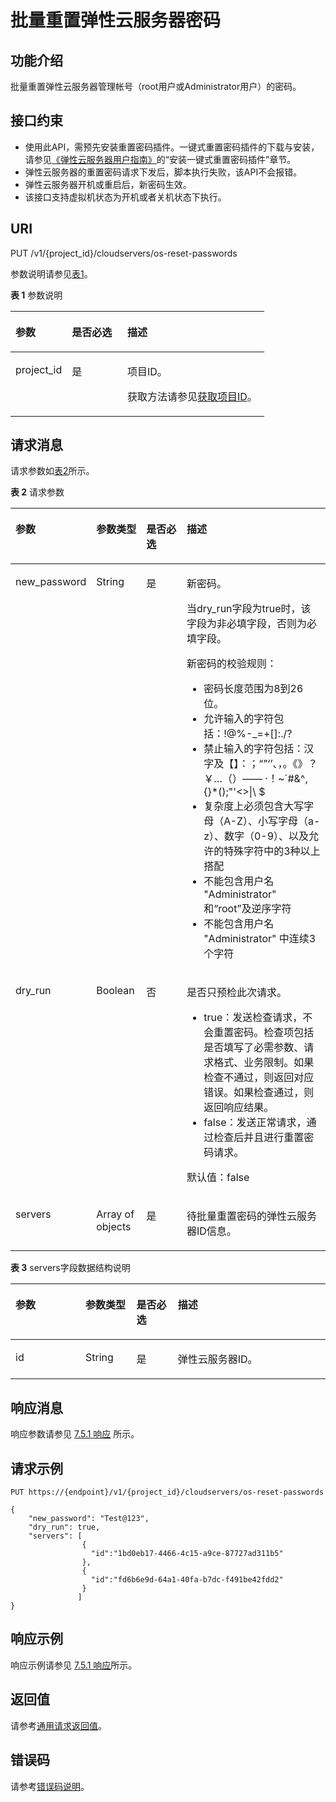 # 批量重置弹性云服务器密码<a name="ZH-CN_TOPIC_0142258122"></a>

## 功能介绍<a name="section941732182911"></a>

批量重置弹性云服务器管理帐号（root用户或Administrator用户）的密码。

## 接口约束<a name="section17851195815301"></a>

-   使用此API，需预先安装重置密码插件。一键式重置密码插件的下载与安装，请参见[《弹性云服务器用户指南》](https://support.huaweicloud.com/ecs/index.html)的“安装一键式重置密码插件”章节。
-   弹性云服务器的重置密码请求下发后，脚本执行失败，该API不会报错。
-   弹性云服务器开机或重启后，新密码生效。
-   该接口支持虚拟机状态为开机或者关机状态下执行。

## URI<a name="section85409429323"></a>

PUT /v1/\{project\_id\}/cloudservers/os-reset-passwords

参数说明请参见[表1](#table32475667)。

**表 1**  参数说明

<a name="table32475667"></a>
<table><thead align="left"><tr id="row44937496"><th class="cellrowborder" valign="top" width="22.24%" id="mcps1.2.4.1.1"><p id="p16058544"><a name="p16058544"></a><a name="p16058544"></a>参数</p>
</th>
<th class="cellrowborder" valign="top" width="21.87%" id="mcps1.2.4.1.2"><p id="p25673664"><a name="p25673664"></a><a name="p25673664"></a>是否必选</p>
</th>
<th class="cellrowborder" valign="top" width="55.88999999999999%" id="mcps1.2.4.1.3"><p id="p66300913"><a name="p66300913"></a><a name="p66300913"></a>描述</p>
</th>
</tr>
</thead>
<tbody><tr id="row1664874"><td class="cellrowborder" valign="top" width="22.24%" headers="mcps1.2.4.1.1 "><p id="p637140"><a name="p637140"></a><a name="p637140"></a>project_id</p>
</td>
<td class="cellrowborder" valign="top" width="21.87%" headers="mcps1.2.4.1.2 "><p id="p51608407"><a name="p51608407"></a><a name="p51608407"></a>是</p>
</td>
<td class="cellrowborder" valign="top" width="55.88999999999999%" headers="mcps1.2.4.1.3 "><p id="p37593705"><a name="p37593705"></a><a name="p37593705"></a>项目ID。</p>
<p id="p1180512217438"><a name="p1180512217438"></a><a name="p1180512217438"></a>获取方法请参见<a href="获取项目ID.md">获取项目ID</a>。</p>
</td>
</tr>
</tbody>
</table>

## 请求消息<a name="section149851224366"></a>

请求参数如[表2](#table41782128362)所示。

**表 2**  请求参数

<a name="table41782128362"></a>
<table><thead align="left"><tr id="row17178181253615"><th class="cellrowborder" valign="top" width="22%" id="mcps1.2.5.1.1"><p id="p3178612173615"><a name="p3178612173615"></a><a name="p3178612173615"></a>参数</p>
</th>
<th class="cellrowborder" valign="top" width="16%" id="mcps1.2.5.1.2"><p id="p2017861210364"><a name="p2017861210364"></a><a name="p2017861210364"></a>参数类型</p>
</th>
<th class="cellrowborder" valign="top" width="13.94%" id="mcps1.2.5.1.3"><p id="p1775122317363"><a name="p1775122317363"></a><a name="p1775122317363"></a>是否必选</p>
</th>
<th class="cellrowborder" valign="top" width="48.06%" id="mcps1.2.5.1.4"><p id="p71791812113610"><a name="p71791812113610"></a><a name="p71791812113610"></a>描述</p>
</th>
</tr>
</thead>
<tbody><tr id="row817971293614"><td class="cellrowborder" valign="top" width="22%" headers="mcps1.2.5.1.1 "><p id="p54426520364"><a name="p54426520364"></a><a name="p54426520364"></a>new_password</p>
</td>
<td class="cellrowborder" valign="top" width="16%" headers="mcps1.2.5.1.2 "><p id="p12442185213364"><a name="p12442185213364"></a><a name="p12442185213364"></a>String</p>
</td>
<td class="cellrowborder" valign="top" width="13.94%" headers="mcps1.2.5.1.3 "><p id="p16442195218369"><a name="p16442195218369"></a><a name="p16442195218369"></a>是</p>
</td>
<td class="cellrowborder" valign="top" width="48.06%" headers="mcps1.2.5.1.4 "><p id="p19262154615472"><a name="p19262154615472"></a><a name="p19262154615472"></a>新密码。</p>
<p id="p10454131512179"><a name="p10454131512179"></a><a name="p10454131512179"></a>当dry_run字段为true时，该字段为非必填字段，否则为必填字段。</p>
<div class="p" id="p6659145412161"><a name="p6659145412161"></a><a name="p6659145412161"></a>新密码的校验规则：<a name="ul4927955104717"></a><a name="ul4927955104717"></a><ul id="ul4927955104717"><li>密码长度范围为8到26位。</li><li>允许输入的字符包括：!@%-_=+[]:./?</li><li>禁止输入的字符包括：汉字及【】：；“”‘’、，。《》？￥…（）—— &middot;！~`#&amp;^,{}*();"'&lt;&gt;|\ $</li><li>复杂度上必须包含大写字母（A-Z）、小写字母（a-z）、数字（0-9）、以及允许的特殊字符中的3种以上搭配</li><li>不能包含用户名 "Administrator" 和“root”及逆序字符</li><li>不能包含用户名 "Administrator" 中连续3个字符</li></ul>
</div>
</td>
</tr>
<tr id="row156745015216"><td class="cellrowborder" valign="top" width="22%" headers="mcps1.2.5.1.1 "><p id="p967145010214"><a name="p967145010214"></a><a name="p967145010214"></a>dry_run</p>
</td>
<td class="cellrowborder" valign="top" width="16%" headers="mcps1.2.5.1.2 "><p id="p96785062114"><a name="p96785062114"></a><a name="p96785062114"></a>Boolean</p>
</td>
<td class="cellrowborder" valign="top" width="13.94%" headers="mcps1.2.5.1.3 "><p id="p126715042115"><a name="p126715042115"></a><a name="p126715042115"></a>否</p>
</td>
<td class="cellrowborder" valign="top" width="48.06%" headers="mcps1.2.5.1.4 "><p id="p26431651172216"><a name="p26431651172216"></a><a name="p26431651172216"></a>是否只预检此次请求。</p>
<a name="ul1336735564812"></a><a name="ul1336735564812"></a><ul id="ul1336735564812"><li>true：发送检查请求，不会重置密码。检查项包括是否填写了必需参数、请求格式、业务限制。如果检查不通过，则返回对应错误。如果检查通过，则返回响应结果。</li><li>false：发送正常请求，通过检查后并且进行重置密码请求。</li></ul>
<p id="p136431951172211"><a name="p136431951172211"></a><a name="p136431951172211"></a>默认值：false</p>
</td>
</tr>
<tr id="row356510572317"><td class="cellrowborder" valign="top" width="22%" headers="mcps1.2.5.1.1 "><p id="p356517517232"><a name="p356517517232"></a><a name="p356517517232"></a>servers</p>
</td>
<td class="cellrowborder" valign="top" width="16%" headers="mcps1.2.5.1.2 "><p id="p115654562310"><a name="p115654562310"></a><a name="p115654562310"></a>Array of objects</p>
</td>
<td class="cellrowborder" valign="top" width="13.94%" headers="mcps1.2.5.1.3 "><p id="p15655502316"><a name="p15655502316"></a><a name="p15655502316"></a>是</p>
</td>
<td class="cellrowborder" valign="top" width="48.06%" headers="mcps1.2.5.1.4 "><p id="p14565195132317"><a name="p14565195132317"></a><a name="p14565195132317"></a>待批量重置密码的弹性云服务器ID信息。</p>
</td>
</tr>
</tbody>
</table>

**表 3**  servers字段数据结构说明

<a name="table18857142453714"></a>
<table><thead align="left"><tr id="row1685772419373"><th class="cellrowborder" valign="top" width="22.222222222222225%" id="mcps1.2.5.1.1"><p id="p45178406910"><a name="p45178406910"></a><a name="p45178406910"></a>参数</p>
</th>
<th class="cellrowborder" valign="top" width="16.161616161616163%" id="mcps1.2.5.1.2"><p id="p7517134010913"><a name="p7517134010913"></a><a name="p7517134010913"></a>参数类型</p>
</th>
<th class="cellrowborder" valign="top" width="13.131313131313133%" id="mcps1.2.5.1.3"><p id="p1751711401698"><a name="p1751711401698"></a><a name="p1751711401698"></a>是否必选</p>
</th>
<th class="cellrowborder" valign="top" width="48.484848484848484%" id="mcps1.2.5.1.4"><p id="p165174408911"><a name="p165174408911"></a><a name="p165174408911"></a>描述</p>
</th>
</tr>
</thead>
<tbody><tr id="row10857524123713"><td class="cellrowborder" valign="top" width="22.222222222222225%" headers="mcps1.2.5.1.1 "><p id="p199741058112319"><a name="p199741058112319"></a><a name="p199741058112319"></a>id</p>
</td>
<td class="cellrowborder" valign="top" width="16.161616161616163%" headers="mcps1.2.5.1.2 "><p id="p656819902419"><a name="p656819902419"></a><a name="p656819902419"></a>String</p>
</td>
<td class="cellrowborder" valign="top" width="13.131313131313133%" headers="mcps1.2.5.1.3 "><p id="p16335958163720"><a name="p16335958163720"></a><a name="p16335958163720"></a>是</p>
</td>
<td class="cellrowborder" valign="top" width="48.484848484848484%" headers="mcps1.2.5.1.4 "><p id="p831817528247"><a name="p831817528247"></a><a name="p831817528247"></a>弹性云服务器ID。</p>
</td>
</tr>
</tbody>
</table>

## 响应消息<a name="section11833339153819"></a>

响应参数请参见  [7.5.1 响应](响应（批量操作类）.md)  所示。

## 请求示例<a name="section1656913472380"></a>

```
PUT https://{endpoint}/v1/{project_id}/cloudservers/os-reset-passwords
```

```
{
    "new_password": "Test@123",
    "dry_run": true,
    "servers": [
                {
                  "id":"1bd0eb17-4466-4c15-a9ce-87727ad311b5"  
                },
                {
                  "id":"fd6b6e9d-64a1-40fa-b7dc-f491be42fdd2" 
                }
               ]
}
```

## 响应示例<a name="section826514305552"></a>

响应示例请参见  [7.5.1 响应](响应（批量操作类）.md#li10918411151)所示。

## 返回值<a name="zh-cn_topic_0092803065_zh-cn_topic_0020212692_section22960139"></a>

请参考[通用请求返回值](通用请求返回值.md)。

## 错误码<a name="zh-cn_topic_0092803065_zh-cn_topic_0067161469_zh-cn_topic_0057973179_section23611955"></a>

请参考[错误码说明](错误码说明.md)。

